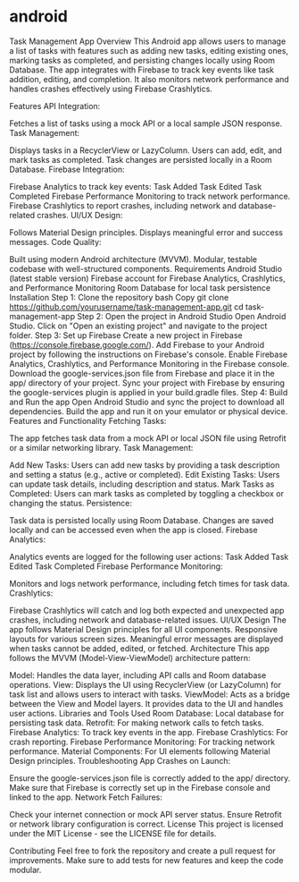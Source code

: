 # android
Task Management App
Overview
This Android app allows users to manage a list of tasks with features such as adding new tasks, editing existing ones, marking tasks as completed, and persisting changes locally using Room Database. The app integrates with Firebase to track key events like task addition, editing, and completion. It also monitors network performance and handles crashes effectively using Firebase Crashlytics.

Features
API Integration:

Fetches a list of tasks using a mock API or a local sample JSON response.
Task Management:

Displays tasks in a RecyclerView or LazyColumn.
Users can add, edit, and mark tasks as completed.
Task changes are persisted locally in a Room Database.
Firebase Integration:

Firebase Analytics to track key events:
Task Added
Task Edited
Task Completed
Firebase Performance Monitoring to track network performance.
Firebase Crashlytics to report crashes, including network and database-related crashes.
UI/UX Design:

Follows Material Design principles.
Displays meaningful error and success messages.
Code Quality:

Built using modern Android architecture (MVVM).
Modular, testable codebase with well-structured components.
Requirements
Android Studio (latest stable version)
Firebase account for Firebase Analytics, Crashlytics, and Performance Monitoring
Room Database for local task persistence
Installation
Step 1: Clone the repository
bash
Copy
git clone https://github.com/yourusername/task-management-app.git
cd task-management-app
Step 2: Open the project in Android Studio
Open Android Studio.
Click on "Open an existing project" and navigate to the project folder.
Step 3: Set up Firebase
Create a new project in Firebase (https://console.firebase.google.com/).
Add Firebase to your Android project by following the instructions on Firebase's console.
Enable Firebase Analytics, Crashlytics, and Performance Monitoring in the Firebase console.
Download the google-services.json file from Firebase and place it in the app/ directory of your project.
Sync your project with Firebase by ensuring the google-services plugin is applied in your build.gradle files.
Step 4: Build and Run the app
Open Android Studio and sync the project to download all dependencies.
Build the app and run it on your emulator or physical device.
Features and Functionality
Fetching Tasks:

The app fetches task data from a mock API or local JSON file using Retrofit or a similar networking library.
Task Management:

Add New Tasks: Users can add new tasks by providing a task description and setting a status (e.g., active or completed).
Edit Existing Tasks: Users can update task details, including description and status.
Mark Tasks as Completed: Users can mark tasks as completed by toggling a checkbox or changing the status.
Persistence:

Task data is persisted locally using Room Database. Changes are saved locally and can be accessed even when the app is closed.
Firebase Analytics:

Analytics events are logged for the following user actions:
Task Added
Task Edited
Task Completed
Firebase Performance Monitoring:

Monitors and logs network performance, including fetch times for task data.
Crashlytics:

Firebase Crashlytics will catch and log both expected and unexpected app crashes, including network and database-related issues.
UI/UX Design
The app follows Material Design principles for all UI components.
Responsive layouts for various screen sizes.
Meaningful error messages are displayed when tasks cannot be added, edited, or fetched.
Architecture
This app follows the MVVM (Model-View-ViewModel) architecture pattern:

Model: Handles the data layer, including API calls and Room database operations.
View: Displays the UI using RecyclerView (or LazyColumn) for task list and allows users to interact with tasks.
ViewModel: Acts as a bridge between the View and Model layers. It provides data to the UI and handles user actions.
Libraries and Tools Used
Room Database: Local database for persisting task data.
Retrofit: For making network calls to fetch tasks.
Firebase Analytics: To track key events in the app.
Firebase Crashlytics: For crash reporting.
Firebase Performance Monitoring: For tracking network performance.
Material Components: For UI elements following Material Design principles.
Troubleshooting
App Crashes on Launch:

Ensure the google-services.json file is correctly added to the app/ directory.
Make sure that Firebase is correctly set up in the Firebase console and linked to the app.
Network Fetch Failures:

Check your internet connection or mock API server status.
Ensure Retrofit or network library configuration is correct.
License
This project is licensed under the MIT License - see the LICENSE file for details.

Contributing
Feel free to fork the repository and create a pull request for improvements. Make sure to add tests for new features and keep the code modular.
